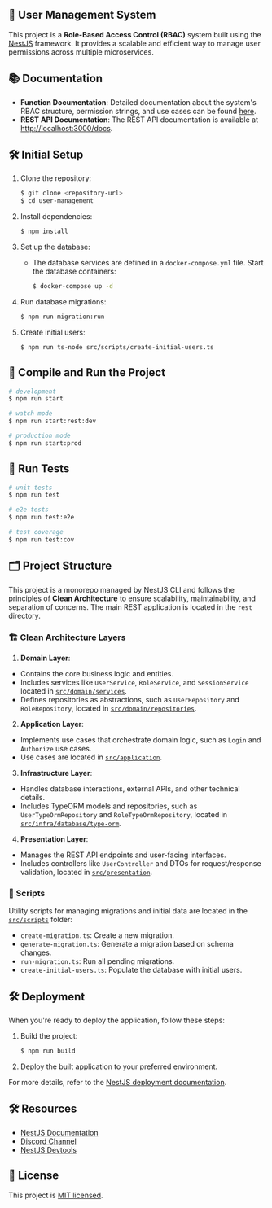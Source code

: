 ## 🧠 User Management System

This project is a **Role-Based Access Control (RBAC)** system built using the [NestJS](https://nestjs.com) framework. It provides a scalable and efficient way to manage user permissions across multiple microservices.

## 📚 Documentation

- **Function Documentation**: Detailed documentation about the system's RBAC structure, permission strings, and use cases can be found [here](./user_management_documentation.md).
- **REST API Documentation**: The REST API documentation is available at [http://localhost:3000/docs](http://localhost:3000/docs).

## 🛠️ Initial Setup

1. Clone the repository:

   ```bash
   $ git clone <repository-url>
   $ cd user-management
   ```

2. Install dependencies:

   ```bash
   $ npm install
   ```

3. Set up the database:

   - The database services are defined in a `docker-compose.yml` file. Start the database containers:
     ```bash
     $ docker-compose up -d
     ```

4. Run database migrations:

   ```bash
   $ npm run migration:run
   ```

5. Create initial users:
   ```bash
   $ npm run ts-node src/scripts/create-initial-users.ts
   ```

## 🚀 Compile and Run the Project

```bash
# development
$ npm run start

# watch mode
$ npm run start:rest:dev

# production mode
$ npm run start:prod
```

## 🧪 Run Tests

```bash
# unit tests
$ npm run test

# e2e tests
$ npm run test:e2e

# test coverage
$ npm run test:cov
```

## 🗂️ Project Structure

This project is a monorepo managed by NestJS CLI and follows the principles of **Clean Architecture** to ensure scalability, maintainability, and separation of concerns. The main REST application is located in the `rest` directory.

### 🏗️ Clean Architecture Layers

1. **Domain Layer**:

- Contains the core business logic and entities.
- Includes services like `UserService`, `RoleService`, and `SessionService` located in [`src/domain/services`](./src/domain/services).
- Defines repositories as abstractions, such as `UserRepository` and `RoleRepository`, located in [`src/domain/repositories`](./src/domain/repositories).

2. **Application Layer**:

- Implements use cases that orchestrate domain logic, such as `Login` and `Authorize` use cases.
- Use cases are located in [`src/application`](./src/application).

3. **Infrastructure Layer**:

- Handles database interactions, external APIs, and other technical details.
- Includes TypeORM models and repositories, such as `UserTypeOrmRepository` and `RoleTypeOrmRepository`, located in [`src/infra/database/type-orm`](./src/infra/database/type-orm).

4. **Presentation Layer**:

- Manages the REST API endpoints and user-facing interfaces.
- Includes controllers like `UserController` and DTOs for request/response validation, located in [`src/presentation`](./src/presentation).

### 📜 Scripts

Utility scripts for managing migrations and initial data are located in the [`src/scripts`](./src/scripts) folder:

- `create-migration.ts`: Create a new migration.
- `generate-migration.ts`: Generate a migration based on schema changes.
- `run-migration.ts`: Run all pending migrations.
- `create-initial-users.ts`: Populate the database with initial users.

## 🛠️ Deployment

When you're ready to deploy the application, follow these steps:

1. Build the project:

   ```bash
   $ npm run build
   ```

2. Deploy the built application to your preferred environment.

For more details, refer to the [NestJS deployment documentation](https://docs.nestjs.com/deployment).

## 🛠️ Resources

- [NestJS Documentation](https://docs.nestjs.com)
- [Discord Channel](https://discord.gg/G7Qnnhy)
- [NestJS Devtools](https://devtools.nestjs.com)

## 📝 License

This project is [MIT licensed](https://opensource.org/licenses/MIT).
